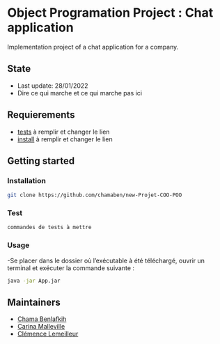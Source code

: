 # Object Programation Project : Chat application

Implementation project of a chat application for a company. 

## State
- Last update: 28/01/2022
- Dire ce qui marche et ce qui marche pas ici 

## Requierements
- [tests](https://graphviz.org/) à remplir et changer le lien 
- [install](https://dune.build/) à remplir et changer le lien 

## Getting started
### Installation
```bash
git clone https://github.com/chamaben/new-Projet-COO-POO
```
### Test
```bash
commandes de tests à mettre
```
### Usage
-Se placer dans le dossier où l’exécutable à été téléchargé, ouvrir un terminal et exécuter la commande suivante : 
```bash
java -jar App.jar
```
## Maintainers
- [Chama Benlafkih](https://github.com/chamaben)
- [Carina Malleville](https://github.com/MaCarina) 
- [Clémence Lemeilleur](https://github.com/Clemence-Lemeilleur) 
